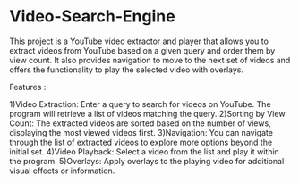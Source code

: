 # Video-Search-Engine

This project is a YouTube video extractor and player that allows you to extract videos from YouTube based on a given query and order them by view count. It also provides navigation to move to the next set of videos and offers the functionality to play the selected video with overlays.

Features :

1)Video Extraction: Enter a query to search for videos on YouTube. The program will retrieve a list of videos matching the query.
2)Sorting by View Count: The extracted videos are sorted based on the number of views, displaying the most viewed videos first.
3)Navigation: You can navigate through the list of extracted videos to explore more options beyond the initial set.
4)Video Playback: Select a video from the list and play it within the program.
5)Overlays: Apply overlays to the playing video for additional visual effects or information.
